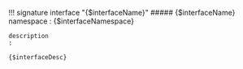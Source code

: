 !!! signature interface "{$interfaceName}"
    ##### {$interfaceName}
    namespace
    :   {$interfaceNamespace}

    description
    :   

    {$interfaceDesc}
